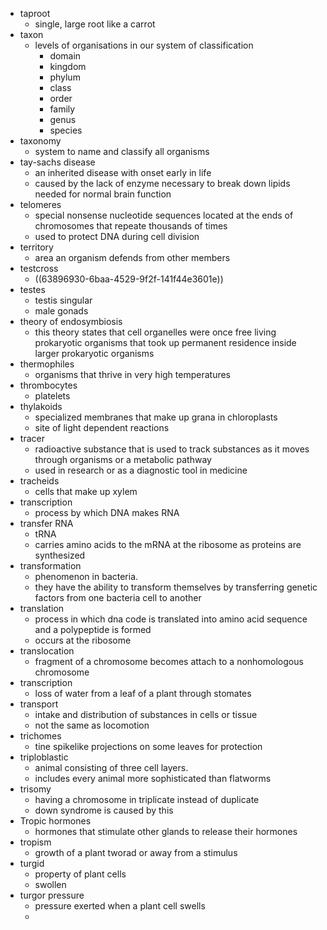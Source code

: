 - taproot
	- single, large root like a carrot
- taxon
	- levels of organisations in our system of classification
		- domain
		- kingdom
		- phylum
		- class
		- order
		- family
		- genus
		- species
- taxonomy
	- system to name and classify all organisms
- tay-sachs disease
	- an inherited disease with onset early in life
	- caused by the lack of enzyme necessary to break down lipids needed for normal brain function
- telomeres
	- special nonsense nucleotide sequences located at the ends of chromosomes that repeate thousands of times
	- used to protect DNA during cell division
- territory
	- area an organism defends from other members
- testcross
	- ((63896930-6baa-4529-9f2f-141f44e3601e))
- testes
	- testis singular
	- male gonads
- theory of endosymbiosis
	- this theory states that cell organelles were once free living prokaryotic organisms that took up permanent residence inside larger prokaryotic organisms
- thermophiles
	- organisms that thrive in very high temperatures
- thrombocytes
	- platelets
- thylakoids
	- specialized membranes that make up grana in chloroplasts
	- site of light dependent reactions
- tracer
	- radioactive substance that is used to track substances as it moves through organisms or a metabolic pathway
	- used in research or as a diagnostic tool in medicine
- tracheids
	- cells that make up xylem
- transcription
	- process by which DNA makes RNA
- transfer RNA
	- tRNA
	- carries amino acids to the mRNA at the ribosome as proteins are synthesized
- transformation
	- phenomenon in bacteria.
	- they have the ability to transform themselves by transferring genetic factors from one bacteria cell to another
- translation
	- process in which dna code is translated into amino acid sequence and a polypeptide is formed
	- occurs at the ribosome
- translocation
	- fragment of a chromosome becomes attach to a nonhomologous chromosome
- transcription
	- loss of water from a leaf of a plant through stomates
- transport
	- intake and distribution of substances in cells or tissue
	- not the same as locomotion
- trichomes
	- tine spikelike projections on some leaves for protection
- triploblastic
	- animal consisting of three cell layers.
	- includes every animal more sophisticated than flatworms
- trisomy
	- having a chromosome in triplicate instead of duplicate
	- down syndrome is caused by this
- Tropic hormones
	- hormones that stimulate other glands to release their hormones
- tropism
	- growth of a plant tworad or away from a stimulus
- turgid
	- property of plant cells
	- swollen
- turgor pressure
	- pressure exerted when a plant cell swells
	-